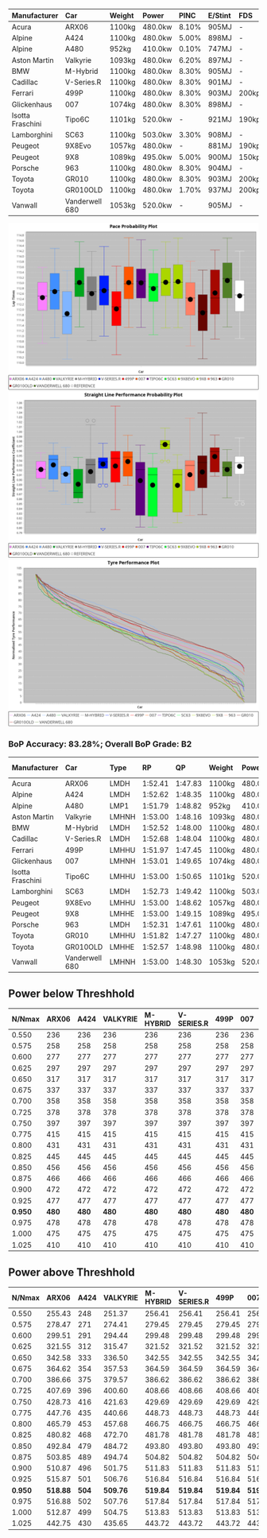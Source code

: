| Manufacturer     | Car            | Weight | Power   | PINC    | E/Stint | FDS     |
|:-|:-|:-|:-|:-|:-|:-|
| Acura            | ARX06          | 1100kg | 480.0kw | 8.10%   | 905MJ   |    -    |
| Alpine           | A424           | 1100kg | 480.0kw | 5.00%   | 898MJ   |    -    |
| Alpine           | A480           | 952kg  | 410.0kw | 0.10%   | 747MJ   |    -    |
| Aston Martin     | Valkyrie       | 1093kg | 480.0kw | 6.20%   | 897MJ   |    -    |
| BMW              | M-Hybrid       | 1100kg | 480.0kw | 8.30%   | 905MJ   |    -    |
| Cadillac         | V-Series.R     | 1100kg | 480.0kw | 8.30%   | 901MJ   |    -    |
| Ferrari          | 499P           | 1100kg | 480.0kw | 8.30%   | 903MJ   | 200kph  |
| Glickenhaus      | 007            | 1074kg | 480.0kw | 8.30%   | 898MJ   |    -    |
| Isotta Fraschini | Tipo6C         | 1101kg | 520.0kw |    -    | 921MJ   | 190kph  |
| Lamborghini      | SC63           | 1100kg | 503.0kw | 3.30%   | 908MJ   |    -    |
| Peugeot          | 9X8Evo         | 1057kg | 480.0kw |    -    | 881MJ   | 190kph  |
| Peugeot          | 9X8            | 1089kg | 495.0kw | 5.00%   | 900MJ   | 150kph  |
| Porsche          | 963            | 1100kg | 480.0kw | 8.30%   | 904MJ   |    -    |
| Toyota           | GR010          | 1100kg | 480.0kw | 8.30%   | 903MJ   | 200kph  |
| Toyota           | GR010OLD       | 1100kg | 480.0kw | 1.70%   | 937MJ   | 200kph  |
| Vanwall          | Vanderwell 680 | 1053kg | 520.0kw |    -    | 905MJ   |    -    |

![PACECHART](./IMG/AUTO.png)
![STRAIGHTLINEPERFORMANCECHART](./IMG/AUTO_sp.png)
![TYREPERFORMANCECHART](./IMG/AUTO_tw.png)

### BoP Accuracy: 83.28%; Overall BoP Grade: B2
| Manufacturer     | Car            | Type  | RP      | QP      | Weight | Power¹  | Threshhold | PINC    | Power²   | E/Stint | AVG Vmax  | FDS     | RDLC | L/Stint | BOP-Grade | Model Accuracy | Model Points | Match% | SimDiff |
|:-|:-|:-|:-|:-|:-|:-|:-|:-|:-|:-|:-|:-|:-|:-|:-|:-|:-|:-|:-|
| Acura            | ARX06          | LMDH  | 1:52.41 | 1:47.83 | 1100kg | 480.0kw | 250.0kph   | 8.10%   | 518.90kw |  905MJ  | 276.65kph |    -    | 0.97 | 33      | -B2       | 100.00%        | 996          | 81.42% | #       |
| Alpine           | A424           | LMDH  | 1:52.62 | 1:48.35 | 1100kg | 480.0kw | 250.0kph   | 5.00%   | 504.00kw |  898MJ  | 278.23kph |    -    | 0.96 | 33      | +A2       | 97.47%         | 1810         | 94.65% | #       |
| Alpine           | A480           | LMP1  | 1:51.79 | 1:48.82 |  952kg | 410.0kw | 250.0kph   | 0.10%   | 410.40kw |  747MJ  | 273.24kph |    -    | 0.98 | 31      | -D1       | 92.36%         | 1643         | 66.60% | #       |
| Aston Martin     | Valkyrie       | LMHNH | 1:53.00 | 1:48.16 | 1093kg | 480.0kw | 250.0kph   | 6.20%   | 509.80kw |  897MJ  | 271.65kph |    -    | 0.99 | 33      | +C2       | 100.00%        | 466          | 70.15% | #       |
| BMW              | M-Hybrid       | LMDH  | 1:52.52 | 1:48.00 | 1100kg | 480.0kw | 250.0kph   | 8.30%   | 519.80kw |  905MJ  | 276.76kph |    -    | 0.97 | 33      | ~A1       | 100.00%        | 3339         | 98.09% | #       |
| Cadillac         | V-Series.R     | LMDH  | 1:52.68 | 1:48.04 | 1100kg | 480.0kw | 250.0kph   | 8.30%   | 519.80kw |  901MJ  | 277.32kph |    -    | 0.97 | 33      | +A2       | 99.00%         | 6039         | 91.91% | #       |
| Ferrari          | 499P           | LMHHU | 1:51.97 | 1:47.45 | 1100kg | 480.0kw | 250.0kph   | 8.30%   | 519.80kw |  903MJ  | 277.98kph | 200kph  | 1.01 | 33      | -C2       | 99.56%         | 7418         | 72.16% | #       |
| Glickenhaus      | 007            | LMHNH | 1:53.01 | 1:49.65 | 1074kg | 480.0kw | 250.0kph   | 8.30%   | 519.80kw |  898MJ  | 280.43kph |    -    | 0.92 | 33      | +C1       | 93.90%         | 2170         | 79.98% | #       |
| Isotta Fraschini | Tipo6C         | LMHHU | 1:53.00 | 1:50.65 | 1101kg | 520.0kw | 250.0kph   |    -    | 520.00kw |  921MJ  | 274.07kph | 190kph  | 1.02 | 33      | +E1       | 97.73%         | 129          | 58.72% | #       |
| Lamborghini      | SC63           | LMDH  | 1:52.73 | 1:49.42 | 1100kg | 503.0kw | 250.0kph   | 3.30%   | 519.60kw |  908MJ  | 272.31kph |    -    | 1.01 | 33      | ~A1       | 100.00%        | 784          | 96.07% | #       |
| Peugeot          | 9X8Evo         | LMHHU | 1:53.00 | 1:48.62 | 1057kg | 480.0kw | 250.0kph   |    -    | 480.00kw |  881MJ  | 284.06kph | 190kph  | 1.00 | 33      | +B2       | 100.00%        | 1889         | 83.94% | #       |
| Peugeot          | 9X8            | LMHHE | 1:53.00 | 1:49.15 | 1089kg | 495.0kw | 250.0kph   | 5.00%   | 519.80kw |  900MJ  | 272.55kph | 150kph  | 0.99 | 33      | ~A1       | 99.16%         | 4816         | 98.94% | #       |
| Porsche          | 963            | LMDH  | 1:52.31 | 1:47.61 | 1100kg | 480.0kw | 250.0kph   | 8.30%   | 519.80kw |  904MJ  | 275.17kph |    -    | 0.97 | 33      | -B2       | 100.00%        | 14574        | 84.43% | #       |
| Toyota           | GR010          | LMHHU | 1:51.82 | 1:47.27 | 1100kg | 480.0kw | 250.0kph   | 8.30%   | 519.80kw |  903MJ  | 276.03kph | 200kph  | 1.00 | 33      | -D1       | 97.78%         | 5323         | 65.72% | #       |
| Toyota           | GR010OLD       | LMHHE | 1:52.57 | 1:48.98 | 1100kg | 480.0kw | 250.0kph   | 1.70%   | 488.20kw |  937MJ  | 278.26kph | 200kph  | 0.99 | 33      | ~A1       | 94.52%         | 690          | 96.71% | #       |
| Vanwall          | Vanderwell 680 | LMHNH | 1:53.00 | 1:48.30 | 1053kg | 520.0kw | 0.0kph     |    -    | 520.00kw |  905MJ  | 279.75kph |    -    | 0.99 | 33      | +A2       | 95.37%         | 639          | 93.02% | #       |

## Power below Threshhold
| N/Nmax    | ARX06   | A424    | VALKYRIE | M-HYBRID | V-SERIES.R | 499P    | 007     | TIPO6C  | SC63    | 9X8EVO  | 9X8     | 963     | GR010   | GR010OLD | VANDERWELL 680 | ​     | RPM      | A480       |
|:-|:-|:-|:-|:-|:-|:-|:-|:-|:-|:-|:-|:-|:-|:-|:-|:-|:-|:-|
|  0.550    |  236    |  236    |  236     |  236     |  236       |  236    |  236    |  256    |  248    |  236    |  244    |  236    |  236    |  236     |  256           |  ​    |   --     |  0.00      |
|  0.575    |  258    |  258    |  258     |  258     |  258       |  258    |  258    |  279    |  271    |  258    |  266    |  258    |  258    |  258     |  279           |  ​    |   --     |  0.00      |
|  0.600    |  277    |  277    |  277     |  277     |  277       |  277    |  277    |  300    |  291    |  277    |  286    |  277    |  277    |  277     |  300           |  ​    |   --     |  0.00      |
|  0.625    |  297    |  297    |  297     |  297     |  297       |  297    |  297    |  322    |  311    |  297    |  306    |  297    |  297    |  297     |  322           |  ​    |   --     |  0.00      |
|  0.650    |  317    |  317    |  317     |  317     |  317       |  317    |  317    |  343    |  332    |  317    |  327    |  317    |  317    |  317     |  343           |  ​    |   --     |  0.00      |
|  0.675    |  337    |  337    |  337     |  337     |  337       |  337    |  337    |  365    |  353    |  337    |  348    |  337    |  337    |  337     |  365           |  ​    |   --     |  0.00      |
|  0.700    |  358    |  358    |  358     |  358     |  358       |  358    |  358    |  387    |  374    |  358    |  369    |  358    |  358    |  358     |  387           |  ​    |   --     |  0.00      |
|  0.725    |  378    |  378    |  378     |  378     |  378       |  378    |  378    |  409    |  395    |  378    |  389    |  378    |  378    |  378     |  409           |  ​    |   --     |  0.00      |
|  0.750    |  397    |  397    |  397     |  397     |  397       |  397    |  397    |  430    |  416    |  397    |  409    |  397    |  397    |  397     |  430           |  ​    |   --     |  0.00      |
|  0.775    |  415    |  415    |  415     |  415     |  415       |  415    |  415    |  449    |  435    |  415    |  428    |  415    |  415    |  415     |  449           |  ​    |  5000    |  241.13    |
|  0.800    |  431    |  431    |  431     |  431     |  431       |  431    |  431    |  467    |  452    |  431    |  445    |  431    |  431    |  431     |  467           |  ​    |  5500    |  284.16    |
|  0.825    |  445    |  445    |  445     |  445     |  445       |  445    |  445    |  482    |  467    |  445    |  459    |  445    |  445    |  445     |  482           |  ​    |  6000    |  318.17    |
|  0.850    |  456    |  456    |  456     |  456     |  456       |  456    |  456    |  494    |  478    |  456    |  470    |  456    |  456    |  456     |  494           |  ​    |  6500    |  359.20    |
|  0.875    |  466    |  466    |  466     |  466     |  466       |  466    |  466    |  505    |  488    |  466    |  480    |  466    |  466    |  466     |  505           |  ​    |  7000    |  401.22    |
|  0.900    |  472    |  472    |  472     |  472     |  472       |  472    |  472    |  512    |  495    |  472    |  487    |  472    |  472    |  472     |  512           |  ​    |  7500    |  411.22    |
|  0.925    |  477    |  477    |  477     |  477     |  477       |  477    |  477    |  517    |  500    |  477    |  492    |  477    |  477    |  477     |  517           |  ​    |  8000    |  407.22    |
| **0.950** | **480** | **480** | **480**  | **480**  | **480**    | **480** | **480** | **520** | **503** | **480** | **495** | **480** | **480** | **480**  | **520**        | **​** | **8500** | **410.22** |
|  0.975    |  478    |  478    |  478     |  478     |  478       |  478    |  478    |  518    |  501    |  478    |  493    |  478    |  478    |  478     |  518           |  ​    |  9000    |  205.11    |
|  1.000    |  475    |  475    |  475     |  475     |  475       |  475    |  475    |  514    |  498    |  475    |  490    |  475    |  475    |  475     |  514           |  ​    |   --     |  0.00      |
|  1.025    |  410    |  410    |  410     |  410     |  410       |  410    |  410    |  444    |  430    |  410    |  423    |  410    |  410    |  410     |  444           |  ​    |   --     |  0.00      |

## Power above Threshhold
| N/Nmax    | ARX06      | A424    | VALKYRIE   | M-HYBRID   | V-SERIES.R | 499P       | 007        | TIPO6C  | SC63       | 9X8EVO  | 9X8        | 963        | GR010      | GR010OLD   | VANDERWELL 680 | ​     | RPM      | A480       |
|:-|:-|:-|:-|:-|:-|:-|:-|:-|:-|:-|:-|:-|:-|:-|:-|:-|:-|:-|
|  0.550    |  255.43    |  248    |  251.37    |  256.41    |  256.41    |  256.41    |  256.41    |  256    |  256.30    |  236    |  256.37    |  256.41    |  256.41    |  240.08    |  256           |  ​    |   --     |  0.00      |
|  0.575    |  278.47    |  271    |  274.41    |  279.45    |  279.45    |  279.45    |  279.45    |  279    |  279.32    |  258    |  279.40    |  279.45    |  279.45    |  262.09    |  279           |  ​    |   --     |  0.00      |
|  0.600    |  299.51    |  291    |  294.44    |  299.48    |  299.48    |  299.48    |  299.48    |  300    |  299.35    |  277    |  299.43    |  299.48    |  299.48    |  282.09    |  300           |  ​    |   --     |  0.00      |
|  0.625    |  321.55    |  312    |  315.47    |  321.52    |  321.52    |  321.52    |  321.52    |  322    |  321.37    |  297    |  321.46    |  321.52    |  321.52    |  302.10    |  322           |  ​    |   --     |  0.00      |
|  0.650    |  342.58    |  333    |  336.50    |  342.55    |  342.55    |  342.55    |  342.55    |  343    |  342.39    |  317    |  342.49    |  342.55    |  342.55    |  322.11    |  343           |  ​    |   --     |  0.00      |
|  0.675    |  364.62    |  354    |  357.53    |  364.59    |  364.59    |  364.59    |  364.59    |  365    |  364.42    |  337    |  364.53    |  364.59    |  364.59    |  343.11    |  365           |  ​    |   --     |  0.00      |
|  0.700    |  386.66    |  375    |  379.57    |  386.62    |  386.62    |  386.62    |  386.62    |  387    |  386.45    |  358    |  386.56    |  386.62    |  386.62    |  364.12    |  387           |  ​    |   --     |  0.00      |
|  0.725    |  407.69    |  396    |  400.60    |  408.66    |  408.66    |  408.66    |  408.66    |  409    |  408.47    |  378    |  408.59    |  408.66    |  408.66    |  384.13    |  409           |  ​    |   --     |  0.00      |
|  0.750    |  428.73    |  416    |  421.63    |  429.69    |  429.69    |  429.69    |  429.69    |  430    |  429.50    |  397    |  429.62    |  429.69    |  429.69    |  403.13    |  430           |  ​    |   --     |  0.00      |
|  0.775    |  447.76    |  435    |  440.66    |  448.73    |  448.73    |  448.73    |  448.73    |  449    |  448.52    |  415    |  448.65    |  448.73    |  448.73    |  422.14    |  449           |  ​    |  5000    |  241.13    |
|  0.800    |  465.79    |  453    |  457.68    |  466.75    |  466.75    |  466.75    |  466.75    |  467    |  466.54    |  431    |  466.67    |  466.75    |  466.75    |  438.14    |  467           |  ​    |  5500    |  284.16    |
|  0.825    |  480.82    |  468    |  472.70    |  481.78    |  481.78    |  481.78    |  481.78    |  482    |  481.56    |  445    |  481.70    |  481.78    |  481.78    |  453.15    |  482           |  ​    |  6000    |  318.17    |
|  0.850    |  492.84    |  479    |  484.72    |  493.80    |  493.80    |  493.80    |  493.80    |  494    |  493.57    |  456    |  493.71    |  493.80    |  493.80    |  464.15    |  494           |  ​    |  6500    |  359.20    |
|  0.875    |  503.85    |  489    |  494.74    |  504.82    |  504.82    |  504.82    |  504.82    |  505    |  504.58    |  466    |  504.73    |  504.82    |  504.82    |  474.16    |  505           |  ​    |  7000    |  401.22    |
|  0.900    |  510.87    |  496    |  501.75    |  511.83    |  511.83    |  511.83    |  511.83    |  512    |  511.59    |  472    |  511.74    |  511.83    |  511.83    |  480.16    |  512           |  ​    |  7500    |  411.22    |
|  0.925    |  515.87    |  501    |  506.76    |  516.84    |  516.84    |  516.84    |  516.84    |  517    |  516.60    |  477    |  516.75    |  516.84    |  516.84    |  485.16    |  517           |  ​    |  8000    |  407.22    |
| **0.950** | **518.88** | **504** | **509.76** | **519.84** | **519.84** | **519.84** | **519.84** | **520** | **519.60** | **480** | **519.75** | **519.84** | **519.84** | **488.16** | **520**        | **​** | **8500** | **410.22** |
|  0.975    |  516.88    |  502    |  507.76    |  517.84    |  517.84    |  517.84    |  517.84    |  518    |  517.60    |  478    |  517.75    |  517.84    |  517.84    |  486.16    |  518           |  ​    |  9000    |  205.11    |
|  1.000    |  512.87    |  499    |  504.75    |  513.83    |  513.83    |  513.83    |  513.83    |  514    |  513.59    |  475    |  513.74    |  513.83    |  513.83    |  483.16    |  514           |  ​    |   --     |  0.00      |
|  1.025    |  442.75    |  430    |  435.65    |  443.72    |  443.72    |  443.72    |  443.72    |  444    |  443.51    |  410    |  443.64    |  443.72    |  443.72    |  417.14    |  444           |  ​    |   --     |  0.00      |
